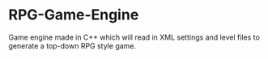 RPG-Game-Engine
===============

Game engine made in C++ which will read in XML settings and level files to generate a top-down RPG style game.
